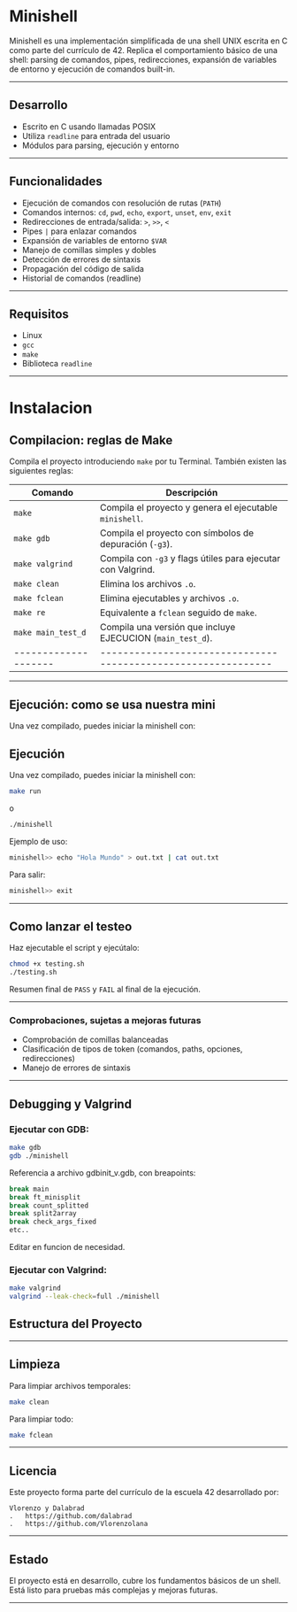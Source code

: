 # Minishell

Minishell es una implementación simplificada de una shell UNIX escrita en C como parte del currículo de 42. Replica el comportamiento básico de una shell: parsing de comandos, pipes, redirecciones, expansión de variables de entorno y ejecución de comandos built-in.

---

## Desarrollo

- Escrito en C usando llamadas POSIX
- Utiliza `readline` para entrada del usuario
- Módulos para parsing, ejecución y entorno

---

## Funcionalidades

- Ejecución de comandos con resolución de rutas (`PATH`)
- Comandos internos: `cd`, `pwd`, `echo`, `export`, `unset`, `env`, `exit`
- Redirecciones de entrada/salida: `>`, `>>`, `<`
- Pipes `|` para enlazar comandos
- Expansión de variables de entorno `$VAR`
- Manejo de comillas simples y dobles
- Detección de errores de sintaxis
- Propagación del código de salida
- Historial de comandos (readline)

---

## Requisitos

- Linux
- `gcc`
- `make`
- Biblioteca `readline`

---
# Instalacion

## Compilacion: reglas de Make

Compila el proyecto introduciendo `make` por tu Terminal. También existen las siguientes reglas:

| Comando            | Descripción                                                 |
|--------------------|-------------------------------------------------------------|
| `make`             | Compila el proyecto y genera el ejecutable `minishell`.     |
| `make gdb`         | Compila el proyecto con símbolos de depuración (`-g3`).     |
| `make valgrind`    | Compila con `-g3` y flags útiles para ejecutar con Valgrind.|
| `make clean`       | Elimina los archivos `.o`.                                  |
| `make fclean`      | Elimina ejecutables y archivos `.o`.                        |
| `make re`          | Equivalente a `fclean` seguido de `make`.                   |
| `make main_test_d` | Compila una versión que incluye EJECUCION (`main_test_d`).  |
|--------------------|-------------------------------------------------------------|
---

## Ejecución: como se usa nuestra mini

Una vez compilado, puedes iniciar la minishell con:
## Ejecución

Una vez compilado, puedes iniciar la minishell con:

```bash
make run
```

o

```bash
./minishell
```

Ejemplo de uso:

```bash
minishell>> echo "Hola Mundo" > out.txt | cat out.txt
```

Para salir:

```bash
minishell>> exit
```
---

## Como lanzar el testeo

Haz ejecutable el script y ejecútalo:

```bash
chmod +x testing.sh
./testing.sh
```

Resumen final de `PASS` y `FAIL` al final de la ejecución.

---

### Comprobaciones, sujetas a mejoras futuras
- Comprobación de comillas balanceadas
- Clasificación de tipos de token (comandos, paths, opciones, redirecciones)
- Manejo de errores de sintaxis

---

## Debugging y Valgrind

### Ejecutar con GDB:

```bash
make gdb
gdb ./minishell
```
Referencia a archivo gdbinit_v.gdb, con breapoints:
```bash
break main
break ft_minisplit
break count_splitted
break split2array
break check_args_fixed
etc..
```
Editar en funcion de necesidad.

### Ejecutar con Valgrind:

```bash
make valgrind
valgrind --leak-check=full ./minishell
```

## Estructura del Proyecto


---

## Limpieza

Para limpiar archivos temporales:

```bash
make clean
```

Para limpiar todo:

```bash
make fclean
```

---

## Licencia

Este proyecto forma parte del currículo de la escuela 42 desarrollado por:

    Vlorenzo y Dalabrad 
	.	https://github.com/dalabrad
	.	https://github.com/Vlorenzolana


---

## Estado

El proyecto está en desarrollo, cubre los fundamentos básicos de un shell. Está listo para pruebas más complejas y mejoras futuras.

---
